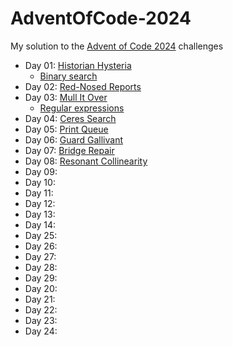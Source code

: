 # AdventOfCode-2024

My solution to the [Advent of Code 2024](https://adventofcode.com/2024) challenges

- Day 01: [Historian Hysteria](https://adventofcode.com/2024/day/1)
  - [Binary search](https://en.wikipedia.org/wiki/Binary_search)
- Day 02: [Red-Nosed Reports](https://adventofcode.com/2024/day/2)
- Day 03: [Mull It Over](https://adventofcode.com/2024/day/3)
  - [Regular expressions](https://en.wikipedia.org/wiki/Regular_expression)
- Day 04: [Ceres Search](https://adventofcode.com/2024/day/4)
- Day 05: [Print Queue](https://adventofcode.com/2024/day/5)
- Day 06: [Guard Gallivant](https://adventofcode.com/2024/day/6)
- Day 07: [Bridge Repair](https://adventofcode.com/2024/day/7)
- Day 08: [Resonant Collinearity](https://adventofcode.com/2024/day/8)
- Day 09:
- Day 10:
- Day 11:
- Day 12:
- Day 13:
- Day 14:
- Day 25:
- Day 26:
- Day 27:
- Day 28:
- Day 29:
- Day 20:
- Day 21:
- Day 22:
- Day 23:
- Day 24:
